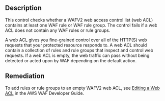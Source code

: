 ## Description

This control checks whether a WAFV2 web access control list (web ACL) contains at least one WAF rule or WAF rule group. The control fails if a web ACL does not contain any WAF rules or rule groups.

A web ACL gives you fine-grained control over all of the HTTP(S) web requests that your protected resource responds to. A web ACL should contain a collection of rules and rule groups that inspect and control web requests. If a web ACL is empty, the web traffic can pass without being detected or acted upon by WAF depending on the default action.

## Remediation

To add rules or rule groups to an empty WAFV2 web ACL, see [Editing a Web ACL](https://docs.aws.amazon.com/waf/latest/developerguide/web-acl-editing.html) in the AWS WAF Developer Guide.